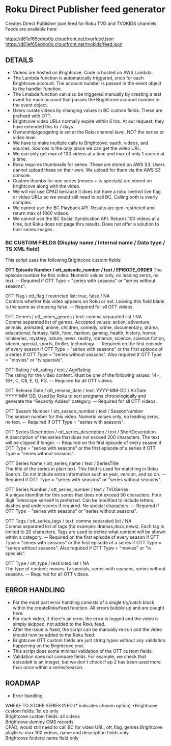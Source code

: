 # Roku Direct Publisher feed generator

Creates Direct Publisher json feed for Roku TVO and TVOKIDS channels. Feeds are available here:  
  
https://d81ef65ednp0p.cloudfront.net/tvo/feed.json  
https://d81ef65ednp0p.cloudfront.net/tvokids/feed.json  

## DETAILS

- Videos are hosted on Brightcove. Code is hosted on AWS Lambda.  
- The Lambda function is automatically triggered, once for each Brightcove account. The account number is passed in the event object to the handler function.
- The Lmabda function can also be triggered manually by creating a test event for each account that passes the Brightcove account number in the event object.
- Users curate videos by changing values in BC custom fields. These are prefixed with OTT.
- Brightcove video URLs normally expire within 6 hrs. At our request, they have extended this to 7 days.
- Ownership/geogating is set at the Roku channel level, NOT the series or video level.
- We have to make multiple calls to Brightcove: oauth, videos, and sources. Sources is the only place we can get the video URL.
- We can only get max of 100 videos at a time and max of only 1 source at a time.
- Roku requires thumbnails for series. These are stored on AWS S3. Users cannot upload these on their own. We upload for them via the AWS S3 console.
- Custom thumbs for non series (moves + tv specials) are stored on brightcove along with the video.
- We will not use CPAD because it does not have a roku live/not live flag or video URLs so we would still need to call BC. Calling both is overly complex.
- We cannot use the BC Playback API. Results are geo-restricted and return max of 1000 videos.
- We cannot use the BC Social Syndication API. Returns 100 videos at a time, but Roku does not page thru results. Does not offer a solution to host series images.

### BC CUSTOM FIELDS (Display name / Internal name / Data type / TS XML field)

This script uses the following Brightcove custom fields:  
  
**OTT Episode Number / ott_episode_number / text / EPISODE_ORDER**
The episode number for this video. Numeric values only, no leading zeros, no text. -- Required if OTT Type = "series with seasons" or "series without seasons".  
  
OTT Flag / ott_flag / restricted list: true, false  / NA  
Controls whether this video appears on Roku or not. Leaving this field blank is the same as choosing false. -- Required for all OTT videos.  
  
OTT Genres / ott_series_genres / text: comma separated list / NA  
Comma separated list of genres. Accepted values: action, adventure, animals, animated, anime, children, comedy, crime, documentary, drama, educational, fantasy, faith, food, fashion, gaming, health, history, horror, miniseries, mystery, nature, news, reality, romance, science, science fiction, sitcom, special, sports, thriller, technology. -- Required on the first episode of every season if OTT Type = "series with seasons" or the first episode of a series if OTT Type = "series without seasons". Also required if OTT Type = "movies" or "tv specials".  
  
OTT Rating / ott_rating / text / AgeRating  
The rating for the video content. Must be one of the following values: 14+, 18+, C, C8, E, G, PG. -- Required for all OTT videos.  
  
OTT Release Date / ott_release_date / text: YYYY-MM-DD / AirDate  
YYYY-MM-DD. Used by Roku to sort programs chronologically and generate the “Recently Added” category. -- Required for all OTT videos.  
  
OTT Season Number / ott_season_number / text / SeasonNumber  
The season number for this video. Numeric values only, no leading zeros, no text. -- Required if OTT Type = "series with seasons".  
  
OTT Series Description / ott_series_description / text / ShortDescription  
A description of the series that does not exceed 200 characters. The text will be clipped if longer. -- Required on the first episode of every season if OTT Type = "series with seasons" or the first episode of a series if OTT Type = "series without seasons".  
  
OTT Series Name / ott_series_name / text / SeriesTitle  
The title of the series in plain text. This field is used for matching in Roku Search. Do not include extra information such as year, version, and so on. -- Required if OTT Type = "series with seasons" or "series without seasons".  
  
OTT Series Number / ott_series_number / text / TVOSeries  
A unique identifier for this series that does not exceed 50 characters. Four digit Telescope series# is preferred. Can be modified to include letters, dashes and underscores if required. No special characters. -- Required if OTT Type = "series with seasons" or "series without seasons".  
  
OTT Tags / ott_series_tags / text: comma separated list / NA  
Comma separated list of tags (for example: dramas,docs,news). Each tag is limited to 20 characters. Tags are used to define what content will be shown within a category. -- Required on the first episode of every season if OTT Type = "series with seasons" or the first episode of a series if OTT Type = "series without seasons". Also required if OTT Type = "movies" or "tv specials".  
  
OTT Type / ott_type / restricted list / NA  
The type of content: movies, tv specials, series with seasons, series without seasons. -- Required for all OTT videos.  

## ERROR HANDLING

- For the most part error handling consists of a single try/catch block within the createRokuFeed function. All errors bubble up and are caught here.
- For each video, if there's an error, the error is logged and the video is simply skipped, not added to the Roku feed.
- After the issue is fixed, the script can be manually re-run and the video should now be added to the Roku feed.
- Brightcove OTT custom fields are just string types without any validation happening on the Brightcove end.
- This script does some minimal validation of the OTT custom fields.
- Validation does not compare fields. For example, we check that episode# is an integer, but we don't check if ep 2 has been used more than once within a series/season.

## ROADMAP

- Error handling

WHERE TO STORE SERIES INFO (* indicates chosen option)
*Brightcove custom fields: 1st ep only  
Brightcove custom fields: all videos  
Brightcove dummy CMS records  
CPAD, would still need to call BC for video URL, ott_flag, genres
Brightcove playlists: max 100 videos, name and description fields only  
Brightcove folders: name field only  